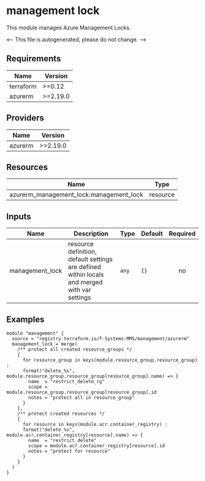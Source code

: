 <!-- BEGIN_TF_DOCS -->
# management lock

This module manages Azure Management Locks.

<-- This file is autogenerated, please do not change. -->

## Requirements

| Name | Version |
|------|---------|
| terraform | >=0.12 |
| azurerm | >=2.19.0 |

## Providers

| Name | Version |
|------|---------|
| azurerm | >=2.19.0 |

## Resources

| Name | Type |
|------|------|
| azurerm_management_lock.management_lock | resource |

## Inputs

| Name | Description | Type | Default | Required |
|------|-------------|------|---------|:--------:|
| management_lock | resource definition, default settings are defined within locals and merged with var settings | `any` | `{}` | no |



## Examples

```hcl
module "management" {
  source = "registry.terraform.io/T-Systems-MMS/management/azurerm"
  management_lock = merge(
    /** protect all created resource_groups */
    {
      for resource_group in keys(module.resource_group.resource_group) :
      format("delete_%s", module.resource_group.resource_group[resource_group].name) => {
        name  = "restrict_delete_rg"
        scope = module.resource_group.resource_group[resource_group].id
        notes = "protect all in resource_group"
      }
    },
    /** protect created resources */
    {
      for resource in keys(module.acr.container_registry) :
      format("delete_%s", module.acr.container_registry[resource].name) => {
        name  = "restrict_delete"
        scope = module.acr.container_registry[resource].id
        notes = "protect for resource"
      }
    }
  )
}
```
<!-- END_TF_DOCS -->